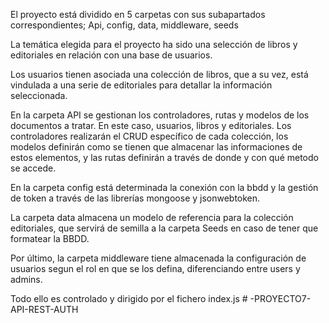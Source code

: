 El proyecto está dividido en 5 carpetas con sus subapartados correspondientes; Api, config, data, middleware, seeds

La temática elegida para el proyecto ha sido una selección de libros y editoriales en relación con una base de usuarios.

Los usuarios tienen asociada una colección de libros, que a su vez, está vindulada a una serie de editoriales para detallar la información seleccionada.

En la carpeta API se gestionan los controladores, rutas y modelos de los documentos a tratar. En este caso, usuarios, libros y editoriales. Los controladores realizarán el CRUD específico de cada colección, los modelos definirán como se tienen que almacenar las informaciones de estos elementos, y las rutas definirán a través de donde y con qué metodo se accede.

En la carpeta config está determinada la conexión con la bbdd y la gestión de token a través de las librerías mongoose y jsonwebtoken.

La carpeta data almacena un modelo de referencia para la colección editoriales, que servirá de semilla a la carpeta Seeds en caso de tener que formatear la BBDD.

Por último, la carpeta middleware tiene almacenada la configuración de usuarios segun el rol en que se los defina, diferenciando entre users y admins.

Todo ello es controlado y dirigido por el fichero index.js
#   - P R O Y E C T O 7 - A P I - R E S T - A U T H  
 